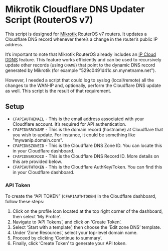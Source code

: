 # Mikrotik Cloudflare DNS Updater Script (RouterOS v7)

This script is designed for [Mikrotik](https://mikrotik.com/) RouterOS v7 routers. It updates a Cloudflare DNS record whenever there’s a change in the router’s public IP address.

It’s important to note that Mikrotik RouterOS already includes an [IP Cloud DDNS](https://wiki.mikrotik.com/wiki/Manual:IP/Cloud#DDNS) feature.
This feature works efficiently and can be used to recursively update other records (using `CNAME`) that point to the dynamic DNS record generated by Mikrotik (for example "529c0491d41c.sn.mynetname.net").

However, I needed a script that could log to syslog (local/remote) all the changes to the WAN-IP and, optionally, perform the Cloudflare DNS update as well.
This script is the result of that requirement.

## Setup

* `CFAPIAUTHEMAIL` - This is the email address associated with your Cloudflare account. It’s required for API authentication.
* `CFAPIDNSRCNAME` - This is the domain record (hostname) at Cloudflare that you wish to update. For instance, it could be something like "mywanip.domain.com".
* `CFAPIDNSZONEID` - This is the Cloudflare DNS Zone ID. You can locate this in your Cloudflare dashboard.
* `CFAPIDNSRCRDID` - This is the Cloudflare DNS Record ID. More details on this are provided below.
* `CFAPIAUTHTOKEN` - This is the Cloudflare AuthKey/Token. You can find this in your Cloudflare dashboard.

### API Token

To create the “API TOKEN” (`CFAPIAUTHTOKEN`) in the Cloudflare dashboard, follow these steps:

1. Click on the profile icon located at the top right corner of the dashboard, then select ‘My Profile’.
2. Navigate to ‘API Tokens’, and click on ‘Create Token’.
3. Select ‘Start with a template’, then choose the ‘Edit zone DNS’ template.
4. Under ‘Zone Resources’, select your top-level domain name.
5. Proceed by clicking ‘Continue to summary’.
6. Finally, click ‘Create Token’ to generate your API token.

